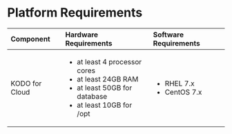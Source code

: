 # Platform Requirements

<table>
  <thead>
    <tr>
      <th style="text-align:left">Component</th>
      <th style="text-align:left">Hardware Requirements</th>
      <th style="text-align:left">Software Requirements</th>
    </tr>
  </thead>
  <tbody>
    <tr>
      <td style="text-align:left">KODO for Cloud</td>
      <td style="text-align:left">
        <ul>
          <li>at least 4 processor cores</li>
          <li>at least 24GB RAM</li>
          <li>at least 50GB for database</li>
          <li>at least 10GB for /opt</li>
        </ul>
      </td>
      <td style="text-align:left">
        <ul>
          <li>RHEL 7.x</li>
          <li>CentOS 7.x</li>
        </ul>
      </td>
    </tr>
  </tbody>
</table>

